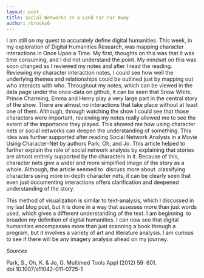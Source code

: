 ```yaml
---
layout: post
title: Social Networks In a Land Far Far Away
author: rbrooks6
---
```

 
 
I am still on my quest to accurately define digital humanities. This week, in my exploration of Digital Humanities Research, was mapping character interactions in Once Upon a Time. My first, thoughts on this was that it was time consuming, and I did not understand the point. My mindset on this was soon changed as I reviewed my notes and after I read the reading. Reviewing my character interaction notes, I could see how well the underlying themes and relationships could be outlined just by mapping out who interacts with who. Throughout my notes, which can be viewed in the data page under the once-data on github, it can be seen that Snow White, Prince Charming, Emma and Henry play a very large part in the central story of the show. There are almost no interactions that take place without at least one of them. Although, through watching the show I could see that those characters were important, reviewing my notes really allowed me to see the extent of the importance they played. This showed me how using character nets or social networks can deepen the understanding of something. This idea was further supported after reading Social Network Analysis in a Movie Using Character-Net by authors Park, Oh, and Jo. This article helped to further explain the role of social network analysis by explaining that stories are almost entirely supported by the characters in it. Because of this, character nets give a wider and more simplified image of the story as a whole. Although, the article seemed to  discuss more about  classifying characters using more in-depth character nets, it can be clearly seen that even just documenting interactions offers clarification and deepened understanding of the story.

This method of visualization is similar to text-analysis, which I discussed in my last blog post, but it is done in a way that assesses more than just words used, which gives a different understanding of the text. I am beginning  to broaden my definition of digital humanities. I can now see that digital humanities encompasses more than just scanning a book through a program, but it involves a variety of art and literature analysis. I am curious to see if there will be any imagery analysis ahead on my journey.
   
   *Sources*
   
   Park, S., Oh, K. & Jo, G. Multimed Tools Appl (2012) 59: 601. doi:10.1007/s11042-011-0725-1
